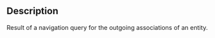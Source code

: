 Description
--------------------

Result of a navigation query for the outgoing associations of an entity.